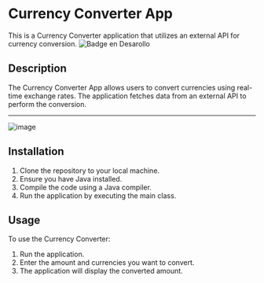 # Currency Converter App

This is a Currency Converter application that utilizes an external API for currency conversion.
![Badge en Desarollo](https://img.shields.io/badge/STATUS-EN%20DESAROLLO-green)

## Description

The Currency Converter App allows users to convert currencies using real-time exchange rates. The application fetches data from an external API to perform the conversion.
___
![image](https://github.com/user-attachments/assets/5bffccb8-0d26-4359-9181-e7002180dd3e)

## Installation

1. Clone the repository to your local machine.
2. Ensure you have Java installed.
3. Compile the code using a Java compiler.
4. Run the application by executing the main class.

## Usage

To use the Currency Converter:
1. Run the application.
2. Enter the amount and currencies you want to convert.
3. The application will display the converted amount.
